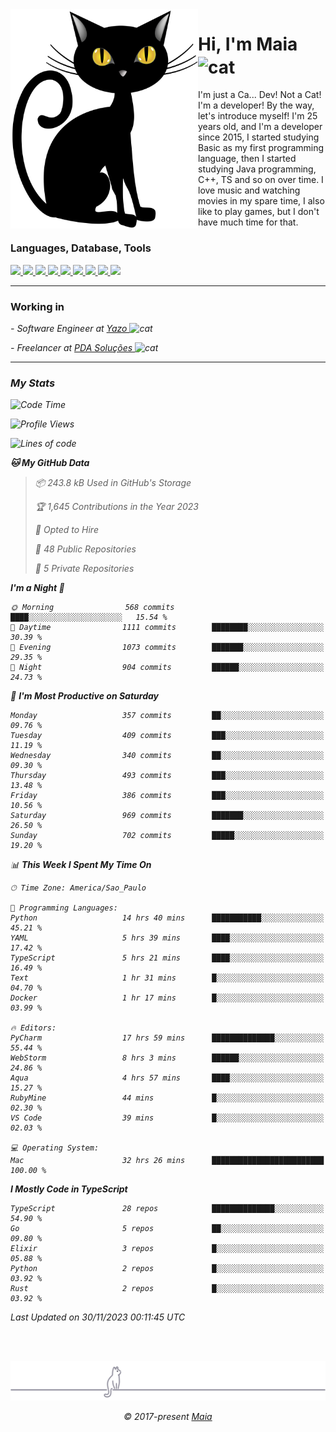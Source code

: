<img align="left" src="https://raw.githubusercontent.com/gabrielmaialva33/gabrielmaialva33/master/assets/cat_0.png" alt="Stats" width="300px">

<h1 align="left">Hi, I'm Maia 
<img src="https://emojis.slackmojis.com/emojis/images/1643509834/36299/black-cat.gif?1643509834" width="50" height="60" align="center"  alt="cat"/>
</h1>

I'm just a Ca... Dev! Not a Cat! I'm a developer! By the way, let's introduce myself!
I'm 25 years old, and I'm a developer since 2015, I started studying Basic as my first programming
language, then I started studying Java programming, C++, TS and so on over time.
I love music and watching movies in my spare time, I also like to play games, but I don't have much time for that.

<h3 align="left">Languages, Database, Tools</h3>
<p>
  <a href="https://www.typescriptlang.org">
    <img src="https://skillicons.dev/icons?i=ts" />
  </a>
  <a href="https://go.dev">
    <img src="https://skillicons.dev/icons?i=go" />
  </a>
  <a href="https://www.python.org">
    <img src="https://skillicons.dev/icons?i=python" />
  </a>
  <a href="https://gradle.org">
    <img src="https://skillicons.dev/icons?i=gradle" />
  </a>
  <a href="https://redis.io">
    <img src="https://skillicons.dev/icons?i=redis" />
  </a>
  <a href="https://www.mongodb.com">
    <img src="https://skillicons.dev/icons?i=mongodb" />
  </a>
  <a href="https://nodejs.org">
    <img src="https://skillicons.dev/icons?i=nodejs" />
  </a>
  <a href="https://www.javascript.com">
    <img src="https://skillicons.dev/icons?i=js" />
  </a>
  <a href="https://www.docker.com">
    <img src="https://skillicons.dev/icons?i=docker" />
  </a>
</p>

<hr/>

<h3>Working in</h3>

<p><em> - Software Engineer at <a href="[https://pdasolucoes.com.br](https://yazo.com.br/)">Yazo
</a><img src="https://media.giphy.com/media/WUlplcMpOCEmTGBtBW/giphy.gif" width="30" alt="cat"> 
</em></p>
<p><em> - Freelancer at <a href="[https://pdasolucoes.com.br](https://pdasolucoes.com.br/)">PDA Soluções
</a><img src="https://media.giphy.com/media/WUlplcMpOCEmTGBtBW/giphy.gif" width="30" alt="cat"> 

<hr/>

### My Stats

<!--START_SECTION:waka-->
![Code Time](http://img.shields.io/badge/Code%20Time-3%2C527%20hrs%2045%20mins-blue)

![Profile Views](http://img.shields.io/badge/Profile%20Views-37-blue)

![Lines of code](https://img.shields.io/badge/From%20Hello%20World%20I%27ve%20Written-958.2%20thousand%20lines%20of%20code-blue)

**🐱 My GitHub Data** 

> 📦 243.8 kB Used in GitHub's Storage 
 > 
> 🏆 1,645 Contributions in the Year 2023
 > 
> 💼 Opted to Hire
 > 
> 📜 48 Public Repositories 
 > 
> 🔑 5 Private Repositories 
 > 
**I'm a Night 🦉** 

```text
🌞 Morning                568 commits         ████░░░░░░░░░░░░░░░░░░░░░   15.54 % 
🌆 Daytime                1111 commits        ████████░░░░░░░░░░░░░░░░░   30.39 % 
🌃 Evening                1073 commits        ███████░░░░░░░░░░░░░░░░░░   29.35 % 
🌙 Night                  904 commits         ██████░░░░░░░░░░░░░░░░░░░   24.73 % 
```
📅 **I'm Most Productive on Saturday** 

```text
Monday                   357 commits         ██░░░░░░░░░░░░░░░░░░░░░░░   09.76 % 
Tuesday                  409 commits         ███░░░░░░░░░░░░░░░░░░░░░░   11.19 % 
Wednesday                340 commits         ██░░░░░░░░░░░░░░░░░░░░░░░   09.30 % 
Thursday                 493 commits         ███░░░░░░░░░░░░░░░░░░░░░░   13.48 % 
Friday                   386 commits         ███░░░░░░░░░░░░░░░░░░░░░░   10.56 % 
Saturday                 969 commits         ███████░░░░░░░░░░░░░░░░░░   26.50 % 
Sunday                   702 commits         █████░░░░░░░░░░░░░░░░░░░░   19.20 % 
```


📊 **This Week I Spent My Time On** 

```text
🕑︎ Time Zone: America/Sao_Paulo

💬 Programming Languages: 
Python                   14 hrs 40 mins      ███████████░░░░░░░░░░░░░░   45.21 % 
YAML                     5 hrs 39 mins       ████░░░░░░░░░░░░░░░░░░░░░   17.42 % 
TypeScript               5 hrs 21 mins       ████░░░░░░░░░░░░░░░░░░░░░   16.49 % 
Text                     1 hr 31 mins        █░░░░░░░░░░░░░░░░░░░░░░░░   04.70 % 
Docker                   1 hr 17 mins        █░░░░░░░░░░░░░░░░░░░░░░░░   03.99 % 

🔥 Editors: 
PyCharm                  17 hrs 59 mins      ██████████████░░░░░░░░░░░   55.44 % 
WebStorm                 8 hrs 3 mins        ██████░░░░░░░░░░░░░░░░░░░   24.86 % 
Aqua                     4 hrs 57 mins       ████░░░░░░░░░░░░░░░░░░░░░   15.27 % 
RubyMine                 44 mins             █░░░░░░░░░░░░░░░░░░░░░░░░   02.30 % 
VS Code                  39 mins             █░░░░░░░░░░░░░░░░░░░░░░░░   02.03 % 

💻 Operating System: 
Mac                      32 hrs 26 mins      █████████████████████████   100.00 % 
```

**I Mostly Code in TypeScript** 

```text
TypeScript               28 repos            ██████████████░░░░░░░░░░░   54.90 % 
Go                       5 repos             ██░░░░░░░░░░░░░░░░░░░░░░░   09.80 % 
Elixir                   3 repos             █░░░░░░░░░░░░░░░░░░░░░░░░   05.88 % 
Python                   2 repos             █░░░░░░░░░░░░░░░░░░░░░░░░   03.92 % 
Rust                     2 repos             █░░░░░░░░░░░░░░░░░░░░░░░░   03.92 % 
```




 Last Updated on 30/11/2023 00:11:45 UTC
<!--END_SECTION:waka-->


<br/>
<br/>

<p align="center"><img src="https://raw.githubusercontent.com/gabrielmaialva33/gabrielmaialva33/master/assets/gray0_ctp_on_line.svg?sanitize=true" /></p>
<p align="center">&copy; 2017-present <a href="https://github.com/gabrielmaialva33/" target="_blank">Maia</a>